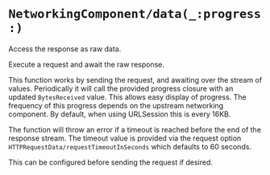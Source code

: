 # ``NetworkingComponent/data(_:progress:)``

Access the response as raw data.

Execute a request and await the raw response.

This function works by sending the request, and awaiting over the stream of
values. Periodically it will call the provided progress closure with an updated
``BytesReceived`` value. This allows easy display of progress. The frequency of
this progress depends on the upstream networking component. By default, when using
URLSession this is every 16KB.

The function will throw an error if a timeout is reached before the end of
the response stream. The timeout value is provided via the request option
``HTTPRequestData/requestTimeoutInSeconds`` which defaults to 60 seconds.

This can be configured before sending the request if desired.
